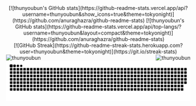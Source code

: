 <div align="center">
[![thunyoubun's GitHub stats](https://github-readme-stats.vercel.app/api?username=thunyoubun&show_icons=true&theme=tokyonight)](https://github.com/anuraghazra/github-readme-stats)
[![thunyoubun's GitHub stats](https://github-readme-stats.vercel.app/api/top-langs/?username=thunyoubun&layout=compact&theme=tokyonight)](https://github.com/anuraghazra/github-readme-stats)
 </div>
 
 <div align="center">
 [![GitHub Streak](https://github-readme-streak-stats.herokuapp.com?user=thunyoubun&theme=tokyonight)](https://git.io/streak-stats)
 </div>


<img align="left" src="https://komarev.com/ghpvc/?username=thunyoubun&label=Profile%20views&color=246BF9" alt="thunyoubun"/>
<img align="right" src="https://img.shields.io/github/followers/thunyoubun?color=246BF9&label=Followers" alt="thunyoubun" /> 

<br>
<div align="center">
  <img src="https://raw.githubusercontent.com/thunyoubun/thunyoubun/output/github-contribution-grid-snake.svg" />
</div>

<!---
- 👋 Hi, I’m Switch
- 👀 I’m interested in ...
- 🌱 I’m currently learning ...
- 💞️ I’m looking to collaborate on ...
- 📫 How to reach me ...


thunyoubun/thunyoubun is a ✨ special ✨ repository because its `README.md` (this file) appears on your GitHub profile.
You can click the Preview link to take a look at your changes.
--->
